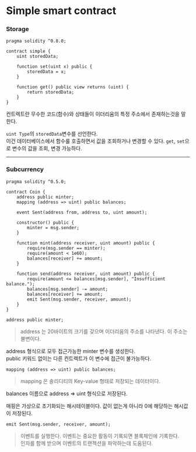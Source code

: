 
# Simple smart contract

### Storage
```solidity
pragma solidity ^0.8.0;

contract simple {
    uint storedData;

    function set(uint x) public {
        storedData = x;
    }

    function get() public view returns (uint) {
        return storedData;
    }
}
```
컨트렉트란 무수한 코드(함수)와 상태들이 이더리움의 특정 주소에서 존재하는것을 말한다.

`uint Type`의 `storedData`변수를 선언한다.     
이건 데이터베이스에서 함수룰 호출하면서 값을 조회하거나 변경할 수 있다.
`get`, `set`으로 변수의 값을 조회, 변경 가능하다.

---

### Subcurrency
```solidity
pragma solidity ^0.5.0;

contract Coin {
    address public minter;
    mapping (address => uint) public balances;

    event Sent(address from, address to, uint amount);

    constructor() public {
        minter = msg.sender;
    }

    function mint(address receiver, uint amount) public {
        require(msg.sender == minter);
        require(amount < 1e60);
        balances[receiver] += amount;
    }

    function send(address receiver, uint amount) public {
        require(amount <= balances[msg.sender], "Insufficient balance.");
        balances[msg.sender] -= amount;
        balances[receiver] += amount;
        emit Sent(msg.sender, receiver, amount);
    }
}
```

`address public minter;`     
> address 는 20바이트의 크기를 갖으며 이더리움의 주소를 나타낸다. 이 주소는 불변이다.    

address 형식으로 모두 접근가능한 minter 변수를 생성한다.     
public 키워드 없이는 다른 컨트렉트가 이 변수에 접근이 불가능하다.    

`mapping (address => uint) public balances;`
> mapping 은 솔리디티의 Key-value 형태로 저장되는 데이터이다.     

balances 이름으로 address => uint 형식으로 저장된다.

매핑은 가상으로 초기화되는 해시테이블이다. 값이 없는게 아니라 0에 해당하는 해시값이 저장된다.

`emit Sent(msg.sender, receiver, amount);`
> 이벤트를 실행한다. 이벤트는 중요한 활동이 기록되면 블록체인에 기록한다.    
> 인자를 함께 받으며 이벤트의 트랜젝션을 파악하는데 도움된다.
